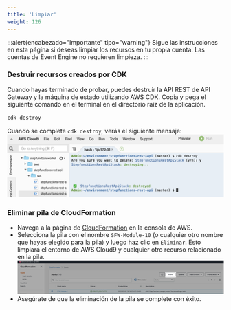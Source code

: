 ```yaml
---
title: 'Limpiar'
weight: 126
---
```


:::alert{encabezado="Importante" tipo="warning"}
Sigue las instrucciones en esta página si deseas limpiar los recursos en tu propia cuenta. Las cuentas de Event Engine no requieren limpieza.
:::

### Destruir recursos creados por CDK

Cuando hayas terminado de probar, puedes destruir la API REST de API Gateway y la máquina de estado utilizando AWS CDK. Copia y pega el siguiente comando en el terminal en el directorio raíz de la aplicación.

```bash
cdk destroy
```

Cuando se complete `cdk destroy`, verás el siguiente mensaje:
![CDK Destroy](/static/img/module-10/cdk-destroy.png)

### Eliminar pila de CloudFormation

- Navega a la página de [CloudFormation](https://console.aws.amazon.com/cloudformation/home) en la consola de AWS.
- Selecciona la pila con el nombre `SFW-Module-10` (o cualquier otro nombre que hayas elegido para la pila) y luego haz clic en `Eliminar`. Esto limpiará el entorno de AWS Cloud9 y cualquier otro recurso relacionado en la pila.
  ![CloudFormation delete](/static/img/setup/setup-cloudformation-delete.png)
- Asegúrate de que la eliminación de la pila se complete con éxito.
